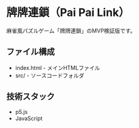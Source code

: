 # 牌牌連鎖（Pai Pai Link）

麻雀風パズルゲーム「牌牌連鎖」のMVP検証版です。

## ファイル構成
- index.html - メインHTMLファイル
- src/ - ソースコードフォルダ

## 技術スタック
- p5.js
- JavaScript
